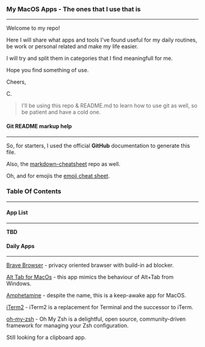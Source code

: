 ### My MacOS Apps - The ones that I use that is
---

Welcome to my repo!

Here I will share what apps and tools I've found useful for my daily routines, be work or personal related and make my life easier.

I will try and split them in categories that I find meaningfull for me.

Hope you find something of use.

Cheers,

C.

> I'll be using this repo & README.md to learn how to use git as well, so be patient and have a cold one.

#### Git README markup help ####
---

So, for starters, I used the official **GitHub** documentation to generate this file.

Also, the [markdown-cheatsheet](https://github.com/tchapi/markdown-cheatsheet/blob/master/README.md) repo as well.

Oh, and for emojis the [emoji cheat sheet](https://www.webfx.com/tools/emoji-cheat-sheet/).

### Table Of Contents
---

#### App List
---

**TBD**

#### Daily Apps
---

[Brave Browser](https://brave.com/) - privacy oriented brawser with build-in ad blocker.

[Alt Tab for MacOs](https://alt-tab-macos.netlify.app/) - this app mimics the behaviour of Alt+Tab from Windows.

[Amphetamine](https://apps.apple.com/us/app/amphetamine/id937984704?mt=12) - despite the name, this is a keep-awake app for MacOS.

[iTerm2](https://iterm2.com/) - iTerm2 is a replacement for Terminal and the successor to iTerm.

[oh-my-zsh](https://ohmyz.sh/) - Oh My Zsh is a delightful, open source, community-driven framework for managing your Zsh configuration.

Still looking for a clipboard app.